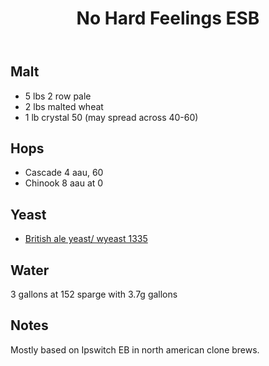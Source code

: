 ﻿---
layout: post
title: No Hard Feelings ESB
tags: [ beer ]
---
## Malt
-  5 lbs 2 row pale
-  2 lbs malted wheat
-  1 lb crystal 50 (may spread across 40-60)
## Hops
-  Cascade 4 aau, 60 
-  Chinook 8 aau at 0
## Yeast
-  [British ale yeast/ wyeast 1335](https://www.morebeer.com/products/wyeast-1335-british-ale-ii.html)
## Water
3 gallons at 152 sparge with 3.7g gallons
## Notes
Mostly based on Ipswitch EB in north american clone brews. 
